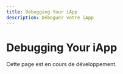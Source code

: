 ```yaml
---
title: Debugging Your iApp
description: Déboguer votre iApp
---
```


# Debugging Your iApp

Cette page est en cours de développement.

<!-- TODO: Ajouter le guide de débogage --> 